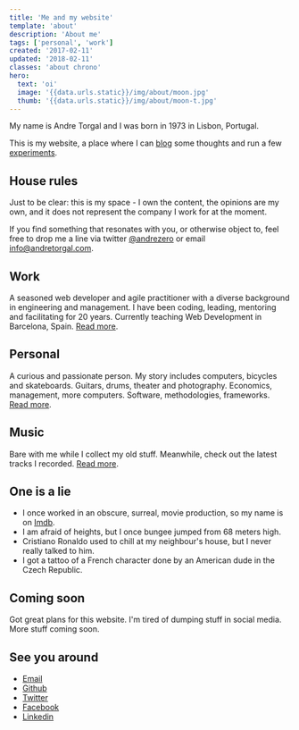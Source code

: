 ```yaml
---
title: 'Me and my website'
template: 'about'
description: 'About me'
tags: ['personal', 'work']
created: '2017-02-11'
updated: '2018-02-11'
classes: 'about chrono'
hero:
  text: 'oi'
  image: '{{data.urls.static}}/img/about/moon.jpg'
  thumb: '{{data.urls.static}}/img/about/moon-t.jpg'
---
```


My name is Andre Torgal and I was born in 1973 in Lisbon, Portugal.

This is my website, a place where I can [blog](/posts) some thoughts and run a few [experiments](/experiments).

## House rules

Just to be clear: this is my space - I own the content, the opinions are my own, and it does not represent the company I work for at the moment.

If you find something that resonates with you, or otherwise object to, feel free to drop me a line via twitter [@andrezero](https://twitter.com/andrezero) or email [info@andretorgal.com](mailto:info@andretorgal.com).

## Work

A seasoned web developer and agile practitioner with a diverse background in engineering and management. I have been coding, leading, mentoring and facilitating for 20 years. Currently teaching Web Development in Barcelona, Spain. [Read more](/about/work).

## Personal

A curious and passionate person. My story includes computers, bicycles and skateboards. Guitars, drums, theater and photography. Economics, management, more computers. Software, methodologies, frameworks. [Read more](/about/story).

## Music

Bare with me while I collect my old stuff. Meanwhile, check out the latest tracks I recorded. [Read more](/about/music).

## One is a lie

- I once worked in an obscure, surreal, movie production, so my name is on [Imdb](https://imdb.com).
- I am afraid of heights, but I once bungee jumped from 68 meters high.
- Cristiano Ronaldo used to chill at my neighbour's house, but I never really talked to him.
- I got a tattoo of a French character done by an American dude in the Czech Republic.

## Coming soon

Got great plans for this website. I'm tired of dumping stuff in social media. More stuff coming soon.

## See you around

<div class="banner banner-contact" aria-label="you can find me elsewhere at">
  <ul class="nav-extenral">
    <li><a class="email" href="mailto:info@andretorgal.com">Email</a></li>
    <li><a class="github" href="https://github.com/andrezero">Github</a></li>
    <li><a class="twitter" href="https://twitter.com/andrezero">Twitter</a></li>
    <li><a class="facebook" href="https://facebook.com/andrezero">Facebook</a></li>
    <li><a class="linkedin" href="https://linkedin.com/in/andretorgal">Linkedin</a></li>
  </ul>
</div>
